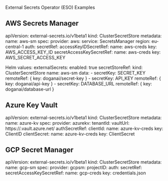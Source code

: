 External Secrets Operator (ESO) Examples

AWS Secrets Manager
---
apiVersion: external-secrets.io/v1beta1
kind: ClusterSecretStore
metadata:
  name: aws-sm
spec:
  provider:
    aws:
      service: SecretsManager
      region: eu-central-1
      auth:
        secretRef:
          accessKeyIDSecretRef:
            name: aws-creds
            key: AWS_ACCESS_KEY_ID
          secretAccessKeySecretRef:
            name: aws-creds
            key: AWS_SECRET_ACCESS_KEY

Helm values:
externalSecrets:
  enabled: true
  secretStoreRef:
    kind: ClusterSecretStore
    name: aws-sm
  data:
    - secretKey: SECRET_KEY
      remoteRef: { key: doganai/secret-key }
    - secretKey: API_KEY
      remoteRef: { key: doganai/api-key }
    - secretKey: DATABASE_URL
      remoteRef: { key: doganai/database-url }

Azure Key Vault
---
apiVersion: external-secrets.io/v1beta1
kind: ClusterSecretStore
metadata:
  name: azure-kv
spec:
  provider:
    azurekv:
      tenantId: <tenant-id>
      vaultUrl: https://<vault-name>.vault.azure.net/
      authSecretRef:
        clientId:
          name: azure-kv-creds
          key: ClientID
        clientSecret:
          name: azure-kv-creds
          key: ClientSecret

GCP Secret Manager
---
apiVersion: external-secrets.io/v1beta1
kind: ClusterSecretStore
metadata:
  name: gcp-sm
spec:
  provider:
    gcpsm:
      projectID: <project-id>
      auth:
        secretRef:
          secretAccessKeySecretRef:
            name: gcp-creds
            key: credentials.json

